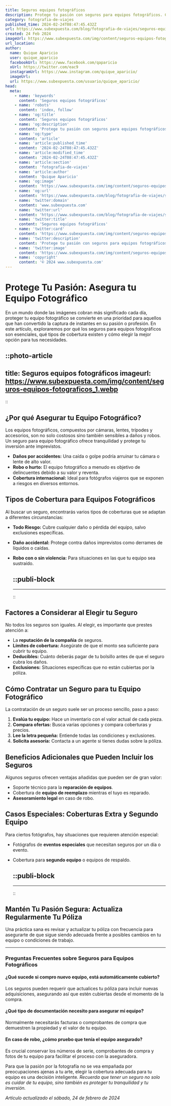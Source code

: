 ```yaml
---
title: Seguros equipos fotográficos
description: Protege tu pasión con seguros para equipos fotográficos. Cobertura completa contra daños y robos. ¡Seguridad para capturar cada momento!
category: fotografia-de-viajes
published_time: 2024-02-24T08:47:45.432Z
url: https://www.subexpuesta.com/blog/fotografia-de-viajes/seguros-equipos-fotograficos
created: 24 Feb 2024
imageUrl: https://www.subexpuesta.com/img/content/seguros-equipos-fotograficos_1.webp
url_location:
author:
  name: Quique Aparicio
  user: quique_aparicio
  facebookUrl: https://www.facebook.com/qaparicio
  xUrl: https://twitter.com/eac9
  instagramUrl: https://www.instagram.com/quique_aparicio/
  imageUrl: 
  url: https://www.subexpuesta.com/usuario/quique_aparicio/
head:
  meta:
    - name: 'keywords'
      content: 'Seguros equipos fotográficos'
    - name: 'robots'
      content: 'index, follow'
    - name: 'og:title'
      content: 'Seguros equipos fotográficos'
    - name: 'og:description'
      content: 'Protege tu pasión con seguros para equipos fotográficos. Cobertura completa contra daños y robos. ¡Seguridad para capturar cada momento!'
    - name: 'og:type'
      content: 'article'
    - name: 'article:published_time'
      content: '2024-02-24T08:47:45.432Z'
    - name: 'article:modified_time'
      content: '2024-02-24T08:47:45.432Z'
    - name: 'article:section'
      content: 'fotografia-de-viajes'
    - name: 'article:author'
      content: 'Quique Aparicio'
    - name: 'og:image'
      content: 'https://www.subexpuesta.com/img/content/seguros-equipos-fotograficos_1.webp'
    - name: 'og:url'
      content: 'https://www.subexpuesta.com/blog/fotografia-de-viajes/seguros-equipos-fotograficos'
    - name: 'twitter:domain'
      content: 'www.subexpuesta.com'
    - name: 'twitter:url'
      content: 'https://www.subexpuesta.com/blog/fotografia-de-viajes/seguros-equipos-fotograficos'
    - name: 'twitter:title'
      content: 'Seguros equipos fotográficos'
    - name: 'twitter:card'
      content: 'https://www.subexpuesta.com/img/content/seguros-equipos-fotograficos_1.webp'
    - name: 'twitter:description'
      content: 'Protege tu pasión con seguros para equipos fotográficos. Cobertura completa contra daños y robos. ¡Seguridad para capturar cada momento!'
    - name: 'twitter:image'
      content: 'https://www.subexpuesta.com/img/content/seguros-equipos-fotograficos_1.webp'
    - name: 'copyright'
      content: '© 2024 www.subexpuesta.com'
---
```

# Protege Tu Pasión: Asegura tu Equipo Fotográfico

En un mundo donde las imágenes cobran más significado cada día, proteger tu equipo fotográfico se convierte en una prioridad para aquellos que han convertido la captura de instantes en su pasión o profesión. En este artículo, exploraremos por qué los seguros para equipos fotográficos son esenciales, qué tipos de cobertura existen y cómo elegir la mejor opción para tus necesidades.


::photo-article
---
title: Seguros equipos fotográficos
imageurl: https://www.subexpuesta.com/img/content/seguros-equipos-fotograficos_1.webp
---
::


## ¿Por qué Asegurar tu Equipo Fotográfico?

Los equipos fotográficos, compuestos por cámaras, lentes, trípodes y accesorios, son no solo costosos sino también sensibles a daños y robos. Un seguro para equipo fotográfico ofrece tranquilidad y protege tu inversión ante imprevistos. 

- **Daños por accidentes:** Una caída o golpe podría arruinar tu cámara o lente de alto valor.
- **Robo o hurto:** El equipo fotográfico a menudo es objetivo de delincuentes debido a su valor y reventa.
- **Cobertura internacional:** Ideal para fotógrafos viajeros que se exponen a riesgos en diversos entornos.

## Tipos de Cobertura para Equipos Fotográficos

Al buscar un seguro, encontrarás varios tipos de coberturas que se adaptan a diferentes circunstancias:

- **Todo Riesgo:** Cubre cualquier daño o pérdida del equipo, salvo exclusiones específicas.
- **Daño accidental:** Protege contra daños imprevistos como derrames de líquidos o caídas.
- **Robo con o sin violencia:** Para situaciones en las que tu equipo sea sustraído.


  ::publi-block
  ---
  ---
  ::
  
  
## Factores a Considerar al Elegir tu Seguro

No todos los seguros son iguales. Al elegir, es importante que prestes atención a:

- La **reputación de la compañía** de seguros.
- **Límites de cobertura:** Asegúrate de que el monto sea suficiente para cubrir tu equipo.
- **Deducibles:** Cuánto deberás pagar de tu bolsillo antes de que el seguro cubra los daños.
- **Exclusiones:** Situaciones específicas que no están cubiertas por la póliza.

## Cómo Contratar un Seguro para tu Equipo Fotográfico

La contratación de un seguro suele ser un proceso sencillo, paso a paso:

1. **Evalúa tu equipo:** Hace un inventario con el valor actual de cada pieza.
2. **Compara ofertas:** Busca varias opciones y compara coberturas y precios.
3. **Lee la letra pequeña:** Entiende todas las condiciones y exclusiones.
4. **Solicita asesoría:** Contacta a un agente si tienes dudas sobre la póliza.

## Beneficios Adicionales que Pueden Incluir los Seguros

Algunos seguros ofrecen ventajas añadidas que pueden ser de gran valor:

- Soporte técnico para la **reparación de equipos**.
- Cobertura de **equipo de reemplazo** mientras el tuyo es reparado.
- **Asesoramiento legal** en caso de robo.

## Casos Especiales: Coberturas Extra y Segundo Equipo

Para ciertos fotógrafos, hay situaciones que requieren atención especial:

- Fotógrafos de **eventos especiales** que necesitan seguros por un día o evento.
- Cobertura para **segundo equipo** o equipos de respaldo.


  ::publi-block
  ---
  ---
  ::
  
  
## Mantén Tu Pasión Segura: Actualiza Regularmente Tu Póliza

Una práctica sana es revisar y actualizar tu póliza con frecuencia para asegurarte de que sigue siendo adecuada frente a posibles cambios en tu equipo o condiciones de trabajo.

---

### Preguntas Frecuentes sobre Seguros para Equipos Fotográficos

#### ¿Qué sucede si compro nuevo equipo, está automáticamente cubierto?

Los seguros pueden requerir que actualices tu póliza para incluir nuevas adquisiciones, asegurando así que estén cubiertas desde el momento de la compra.

#### ¿Qué tipo de documentación necesito para asegurar mi equipo?

Normalmente necesitarás facturas o comprobantes de compra que demuestren la propiedad y el valor de tu equipo.

#### En caso de robo, ¿cómo pruebo que tenía el equipo asegurado?

Es crucial conservar los números de serie, comprobantes de compra y fotos de tu equipo para facilitar el proceso con la aseguradora.

Para que la pasión por la fotografía no se vea empañada por preocupaciones ajenas a tu arte, elegir la cobertura adecuada para tu equipo es una decisión inteligente. *Recuerda que tener un seguro no solo es cuidar de tu equipo, sino también es proteger tu tranquilidad y tu inversión.*

_Artículo actualizado el sábado, 24 de febrero de 2024_